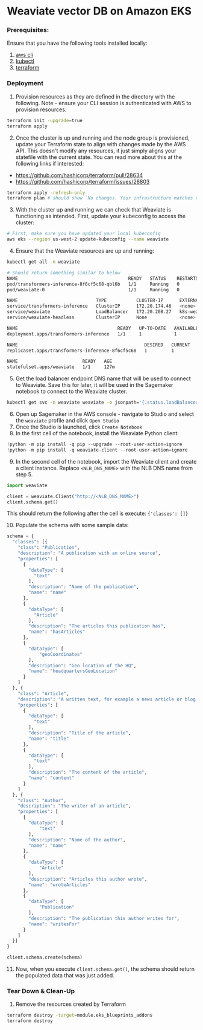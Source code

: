 # Weaviate vector DB on Amazon EKS

### Prerequisites:

Ensure that you have the following tools installed locally:

1. [aws cli](https://docs.aws.amazon.com/cli/latest/userguide/install-cliv2.html)
2. [kubectl](https://Kubernetes.io/docs/tasks/tools/)
3. [terraform](https://learn.hashicorp.com/tutorials/terraform/install-cli)

### Deployment

1. Provision resources as they are defined in the directory with the following. Note - ensure your CLI session is authenticated with AWS to provision resources.

```bash
terraform init -upgrade=true
terraform apply
```

2. Once the cluster is up and running and the node group is provisioned, update your Terraform state to align with changes made by the AWS API. This doesn't modify any resources, it just simply aligns your statefile with the current state. You can read more about this at the following links if interested:

- https://github.com/hashicorp/terraform/pull/28634
- https://github.com/hashicorp/terraform/issues/28803

```bash
terraform apply -refresh-only
terraform plan # should show `No changes. Your infrastructure matches the configuration.`
```

3. With the cluster up and running we can check that Weaviate is functioning as intended. First, update your kubeconfig to access the cluster:

```bash
# First, make sure you have updated your local kubeconfig
aws eks --region us-west-2 update-kubeconfig --name weaviate
```

4. Ensure that the Weaviate resources are up and running:

```bash
kubectl get all -n weaviate

# Should return something similar to below
NAME                                         READY   STATUS    RESTARTS   AGE
pod/transformers-inference-8f6cf5c68-qbl6b   1/1     Running   0          127m
pod/weaviate-0                               1/1     Running   0          127m

NAME                             TYPE           CLUSTER-IP      EXTERNAL-IP                                                                     PORT(S)        AGE
service/transformers-inference   ClusterIP      172.20.174.46   <none>                                                                          8080/TCP       127m
service/weaviate                 LoadBalancer   172.20.208.27   k8s-weaviate-weaviate-81fdb6e0b6-99e5be031f5cd317.elb.us-west-2.amazonaws.com   80:30645/TCP   127m
service/weaviate-headless        ClusterIP      None            <none>                                                                          80/TCP         127m

NAME                                     READY   UP-TO-DATE   AVAILABLE   AGE
deployment.apps/transformers-inference   1/1     1            1           127m

NAME                                               DESIRED   CURRENT   READY   AGE
replicaset.apps/transformers-inference-8f6cf5c68   1         1         1       127m

NAME                        READY   AGE
statefulset.apps/weaviate   1/1     127m
```

5. Get the load balancer endpoint DNS name that will be used to connect to Weaviate. Save this for later, it will be used in the Sagemaker notebook to connect to the Weaviate cluster.

```bash
kubectl get svc -n weaviate weaviate -o jsonpath='{.status.loadBalancer.ingress[0].hostname}'
```

6. Open up Sagemaker in the AWS console - navigate to Studio and select the `weaviate` profile and click `Open Studio`
7. Once the Studio is launched, click `Create Notebook`
8. In the first cell of the notebook, install the Weaviate Python client:

```python
!python -m pip install -q pip --upgrade --root-user-action=ignore
!python -m pip install -q weaviate-client --root-user-action=ignore
```

9. In the second cell of the notebook, import the Weaviate client and create a client instance. Replace `<NLB_DNS_NAME>` with the NLB DNS name from step 5.

```python
import weaviate

client = weaviate.Client("http://<NLB_DNS_NAME>")
client.schema.get()
```

This should return the following after the cell is execute:
`{'classes': []}`

10. Populate the schema with some sample data:

```python
schema = {
  "classes": [{
    "class": "Publication",
    "description": "A publication with an online source",
    "properties": [
      {
        "dataType": [
          "text"
        ],
        "description": "Name of the publication",
        "name": "name"
      },
      {
        "dataType": [
          "Article"
        ],
        "description": "The articles this publication has",
        "name": "hasArticles"
      },
      {
        "dataType": [
            "geoCoordinates"
        ],
        "description": "Geo location of the HQ",
        "name": "headquartersGeoLocation"
      }
    ]
  }, {
    "class": "Article",
    "description": "A written text, for example a news article or blog post",
    "properties": [
      {
        "dataType": [
          "text"
        ],
        "description": "Title of the article",
        "name": "title"
      },
      {
        "dataType": [
          "text"
        ],
        "description": "The content of the article",
        "name": "content"
      }
    ]
  }, {
    "class": "Author",
    "description": "The writer of an article",
    "properties": [
      {
        "dataType": [
            "text"
        ],
        "description": "Name of the author",
        "name": "name"
      },
      {
        "dataType": [
            "Article"
        ],
        "description": "Articles this author wrote",
        "name": "wroteArticles"
      },
      {
        "dataType": [
            "Publication"
        ],
        "description": "The publication this author writes for",
        "name": "writesFor"
      }
    ]
  }]
}

client.schema.create(schema)
```

11. Now, when you execute `client.schema.get()`, the schema should return the populated data that was just added.

### Tear Down & Clean-Up

1. Remove the resources created by Terraform

```bash
terraform destroy -target=module.eks_blueprints_addons
terraform destroy
```
